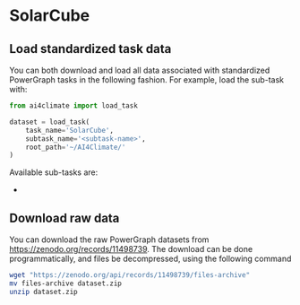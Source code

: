# SolarCube

## Load standardized task data

You can both download and load all data associated with standardized PowerGraph tasks
in the following fashion. For example, load the <subtask-name> sub-task
with:

```Python
from ai4climate import load_task

dataset = load_task(
    task_name='SolarCube', 
    subtask_name='<subtask-name>',
    root_path='~/AI4Climate/'
)
```

Available sub-tasks are:
- <subtask-name>


## Download raw data

You can download the raw PowerGraph datasets from 
https://zenodo.org/records/11498739. The download can be
done programmatically, and files be decompressed, using the following command

```bash
wget "https://zenodo.org/api/records/11498739/files-archive"
mv files-archive dataset.zip
unzip dataset.zip
```

